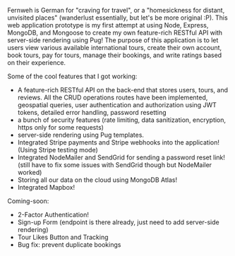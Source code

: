 Fernweh is German for "craving for travel", or a "homesickness for distant, unvisited places" (wanderlust essentially, but let's be more original :P). This web application prototype is my first attempt at using Node, Express, MongoDB, and Mongoose to create my own feature-rich RESTful API with server-side rendering using Pug! The purpose of this application is to let users view various available international tours, create their own account, book tours, pay for tours, manage their bookings, and write ratings based on their experience.

Some of the cool features that I got working:
- A feature-rich RESTful API on the back-end that stores users, tours, and reviews. All the CRUD operations routes have been implemented, geospatial queries, user authentication and authorization using JWT tokens, detailed error handling, password resetting
- a bunch of security features (rate limiting, data sanitization, encryption, https only for some requests)
- server-side rendering using Pug templates.
- Integrated Stripe payments and Stripe webhooks into the application! (Using Stripe testing mode)
- Integrated NodeMailer and SendGrid for sending a password reset link! (still have to fix some issues with SendGrid though but NodeMailer worked)
- Storing all our data on the cloud using MongoDB Atlas!
- Integrated Mapbox!

Coming-soon:
- 2-Factor Authentication!
- Sign-up Form (endpoint is there already, just need to add server-side rendering)
- Tour Likes Button and Tracking
- Bug fix: prevent duplicate bookings
